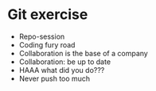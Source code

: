 # Git exercise 

* Repo-session
* Coding fury road
* Collaboration is the base of a company
* Collaboration: be up to date
* HAAA what did you do???
* Never push too much
